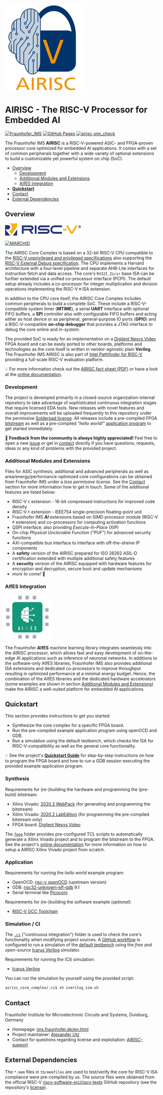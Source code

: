 [![AIRISC](https://raw.githubusercontent.com/Fraunhofer-IMS/airisc_core_complex/main/doc/gfx/logo-airisc.png)](https://github.com/Fraunhofer-IMS/airisc_core_complex)

# AIRISC - The RISC-V Processor for Embedded AI

[![Fraunhofer_IMS](https://img.shields.io/badge/Fraunhofer-IMS-179c7d.svg?longCache=true&style=flat-square&logo=fraunhofergesellschaft&logoColor=179c7d)](https://www.ims.fraunhofer.de/en.html)
[![GitHub Pages](https://img.shields.io/website.svg?label=Documentation%20@%20GitHub%20Pages&longCache=true&style=flat-square&url=http%3A%2F%2Ffraunhofer-ims.github.io%2Fairisc_core_complex%2Findex.html&logo=GitHub)](https://fraunhofer-ims.github.io/airisc_core_complex/index.html)
[![airisc-sim_check](https://img.shields.io/github/workflow/status/Fraunhofer-IMS/airisc_core_complex/airisc-sim/main?longCache=true&style=flat-square&label=airisc-sim&logo=Github%20Actions&logoColor=fff)](https://github.com/Fraunhofer-IMS/airisc_core_complex/actions/workflows/main.yml)

The Fraunhofer IMS **AIRISC** is a RISC-V-powered ASIC- and FPGA-proven processor core optimized for embedded AI
applications. It comes with a set of common peripherals together with a wide variety of optional extensions to build
a customizable yet powerful system on chip (SoC).

- [Overview](#Overview)
  - [Development](#Development)
  - [Additional Modules and Extensions](#Additional-Modules-and-Extensions)
  - [AIfES Integration](#AIfES-Integration)
- [**Quickstart**](#Quickstart)
- [Contact](#Contact)
- [External Dependencies](#External-Dependencies)


## Overview

[![RISC-V](https://raw.githubusercontent.com/Fraunhofer-IMS/airisc_core_complex/main/doc/gfx/riscv_logo_small.png)](https://riscv.org/)

[![MARCHID](https://img.shields.io/badge/RISC--V%20Architecture%20ID-31-000000.svg?longCache=true&style=flat-square&colorA=273274&colorB=fbb517)](https://github.com/riscv/riscv-isa-manual/blob/master/marchid.md)

The AIRISC Core Complex is based on a 32-bit RISC-V CPU compatible to the
[RISC-V unprivileged and privileged specifications](https://riscv.org/technical/specifications/) also supporting
the [RISC-V External Debug specification](https://riscv.org/wp-content/uploads/2019/03/riscv-debug-release.pdf).
The CPU implements a Harvard architecture with a four-level pipeline and separate AHB-Lite interfaces for instruction fetch
and data access. The core's `RV32I_Zicsr` base ISA can be further extended via a unified co-processor interface (PCPI).
The default setup already includes a co-processor for integer multiplication and division operations implementing
the RISC-V `M` ISA extension.

In addition to the CPU core itself, the AIRISC Core Complex includes common peripherals to build a complete SoC.
These include a RISC-V-compatible system timer (**MTIME**), a serial **UART** interface with optional FIFO buffers,
a **SPI** controller also with configurable FIFO buffers and acting either as host device or as peripheral,
general-purpose IO ports (**GPIO**) and a RISC-V-compatible
**on-chip debugger** that provides a JTAG interface to debug the core online and _in-system_.

The provided SoC is ready for an implementation on a
[Digilent Nexys Video](https://digilent.com/reference/programmable-logic/nexys-video/start)
FPGA board and can be easily ported to other boards, platforms and technologies as the core itself is written in
vendor-agnostic plain **Verilog**. The Fraunhofer IMS AIRISC is also part of
[Intel Pathfinder for RISC-V](https://pathfinder.intel.com/) providing a full-scale RISC-V
evaluation platform.

:bulb: For more information check out the
[AIRISC fact sheet (PDF)](https://www.ims.fraunhofer.de/content/dam/ims/en/documents/2022-10-20%20Info%20Sheet_AIRISC%20-%20Family%20of%20RISC-V%20Cores_DINA4_Digtale%20Version.pdf)
or have a look at the [online documentation](https://fraunhofer-ims.github.io/airisc_core_complex/index.html).

### Development

The project is developed primarily in a closed-source organization-internal repository to take advantage of
sophisticated continuous integration stages that require licensed EDA tools. New releases with novel features and overall
improvements will be uploaded frequently to this repository under the permissive
[Solderpad license](https://github.com/Fraunhofer-IMS/airisc_core_complex/blob/main/LICENSE).
All releases include a pre-compiled FPGA [bitstream](https://github.com/Fraunhofer-IMS/airisc_core_complex/tree/main/fpga/sdcard)
as well as a pre-compiled _"hello world!"_ [application program](https://github.com/Fraunhofer-IMS/airisc_core_complex/tree/main/sw)
to get started immediately.

:loudspeaker: **Feedback from the community is always highly appreciated!** Feel free to open a new
[issue](https://github.com/Fraunhofer-IMS/airisc_core_complex/issues)
or get in [contact](#Contact) directly if you have questions, requests, ideas or any kind of problems with the provided project.

### Additional Modules and Extensions

Files for ASIC synthesis, additional and advanced peripherals as well as area/energy/performance-optimized core configurations can
be obtained from Fraunhofer IMS under a _less permissive license_. See the [Contact](#Contact)
section for more information how to get in touch. Some of the additional features are listed below:

- RISC-V `C` extension - 16-bit compressed instructions for improved code density
- RISC-V `F` extension - IEEE754 single-precision floating-point unit
- Fraunhofer IMS **_AI_** extensions based on SIMD processor module (RISC-V `P` extension) and co-processors for computing activation functions
- QSPI interface; also providing _Execute-In-Place_ (XIP)
- On-chip _Physical Unclonable Function_ ("PUF") for advanced security functions
- AXI-compatible bus interface to interface with off-the-shelve IP components
- A **safety** version of the AIRISC prepared for ISO 26262 ASIL-D certification extended with multiple additional safety features
- A **security** version of the AIRISC equipped with hardware features for encryption and decryption, secure boot and update mechanisms
- _more to come!_ :rocket:

### AIfES Integration

[![AIfES](https://raw.githubusercontent.com/Fraunhofer-IMS/airisc_core_complex/main/doc/gfx/logo_aifes.png)](https://www.ims.fraunhofer.de/en/Business-Unit/Industry/Industrial-AI/Artificial-Intelligence-for-Embedded-Systems-AIfES.html)

The Fraunhofer **AIfES** machine learning library integrates seamlessly into the AIRISC processor, which allows
fast and easy development of on-the-edge AI applications such as inference of neuronal networks. In additions to
the software-only AIfES libraries, Fraunhofer IMS also provides additional ISA extensions and dedicated co-processors
to improve throughput resulting in optimized performance at a minimal energy budget. Hence, the combination of the
AIfES libraries and the dedicated hardware accelerators (some examples are shown in section
[Additional Modules and Extensions](#Additional-Modules-and-Extensions)) make the AIRISC a well-suited platform for
embedded AI applications.


## Quickstart

This section provides instructions to get you started:

- Synthesize the core complex for a specific FPGA board.
- Run the pre-compiled example application program using openOCD and GDB.
- Run a simulation using the default testbench, which checks the ISA for RISC-V-compatibility as well as the general core functionality.

:bulb: See the project's [**Quickstart Guide**](https://github.com/Fraunhofer-IMS/airisc_core_complex/blob/main/doc/Quickstart.txt)
for step-by-step instructions on how to program the FPGA board and how to run a GDB session executing the provided
example application program.

### Synthesis

Requirements for (re-)building the hardware and programming the (pre-build) bitstream:

- Xilinx Vivado: [2020.2 WebPack](https://www.xilinx.com/support/download/index.html/content/xilinx/en/downloadNav/vivado-design-tools/archive.html) (for generating and programming the bitstream)
- Xilinx Vivado: [2020.2 LabEdition](https://www.xilinx.com/support/download/index.html/content/xilinx/en/downloadNav/vivado-design-tools/archive.html) (for programming the pre-compiled bitstream only)
- FPGA board: [Digilent Nexys Video](https://digilent.com/reference/programmable-logic/nexys-video/start)

The [`fpga`](https://github.com/Fraunhofer-IMS/airisc_core_complex/tree/main/fpga) folder provides pre-configured TCL scripts
to automatically generate a Xilinx Vivado project and to program the bitstream to the FPGA. See the project's
[online documentation](https://fraunhofer-ims.github.io/airisc_core_complex/index.html) for more information on how to setup a
AIRISC Xilinx Vivado project from scratch.

### Application

Requirements for running the _hello world_ example program:

- OpenOCD: [risc-v openOCD](https://github.com/riscv/riscv-openocd) (upstream version)
- GDB: [risc32-unknown-elf-gdb](https://github.com/riscv/riscv-gnu-toolchain) 9.1
- Serial terminal like [Picocom](https://github.com/npat-efault/picocom)

Requirements for (re-)building the software example (_optional_):

- [RISC-V GCC Toolchain](https://github.com/riscv-collab/riscv-gnu-toolchain)

### Simulation / CI

The [`.ci`](https://github.com/Fraunhofer-IMS/airisc_core_complex/tree/main/.ci) ("continuous integration") folder is used
to check the core's functionality when modifying project sources. A [GitHub workflow](https://github.com/Fraunhofer-IMS/airisc_core_complex/actions/workflows/main.yml)
is configured to run a simulation of the [default testbench](https://github.com/Fraunhofer-IMS/airisc_core_complex/blob/main/tb/airi5c_top_tb.v)
using the _free and open-source_ [Icarus Verilog](https://github.com/steveicarus/iverilog) simulator.

Requirements for running the (CI) simulation:

- [Icarus Verilog](http://iverilog.icarus.com/)

You can run the simulation by yourself using the provided script:

```bash
airisc_core_complex/.ci$ sh iverilog_sim.sh
```


## Contact

Fraunhofer Institute for Microelectronic Circuits and Systems, Duisburg, Germany

- Homepage: [ims.fraunhofer.de/en.html](https://www.ims.fraunhofer.de/en.html)
- Project maintainer: [Alexander Utz](mailto:alexander.utz@ims.fraunhofer.de)
- Contact for questions regarding license and exploitation: [AIRISC-support](mailto:airisc@ims.fraunhofer.de)


## External Dependencies

The `*.mem` files in `tb/memfiles` are used to test/verify the core for RISC-V ISA compliance were pre-compiled by us.
The source files were obtained from the official RISC-V
[riscv-software-src/riscv-tests](https://github.com/riscv-software-src/riscv-tests) GitHub repository (see the
repository's [license](https://github.com/riscv-software-src/riscv-tests/blob/master/LICENSE)).
